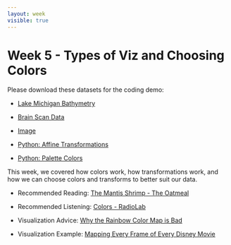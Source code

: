 ```yaml
---
layout: week
visible: true
---
```


# Week 5 - Types of Viz and Choosing Colors

Please download these datasets for the coding demo:

 * [Lake Michigan Bathymetry](data/michigan_lld.flt)
 * [Brain Scan Data](data/single_dicom.h5)
 * [Image](data/littleCorgiInHat.png)

 * [Python: Affine Transformations](affine_transformation.py)
 * [Python: Palette Colors](palette_colors.py)

This week, we covered how colors work, how transformations work, and how we can
choose colors and transforms to better suit our data.

 * Recommended Reading: [The Mantis Shrimp - The Oatmeal](https://theoatmeal.com/comics/mantis_shrimp)
 * Recommended Listening: [Colors - RadioLab](https://www.wnycstudios.org/story/211119-colors)

 * Visualization Advice: [Why the Rainbow Color Map is Bad](https://jakevdp.github.io/blog/2014/10/16/how-bad-is-your-colormap/)
 * Visualization Example: [Mapping Every Frame of Every Disney Movie](https://blog.wolfram.com/2013/08/13/a-visit-to-disneys-magic-kingdom/)
